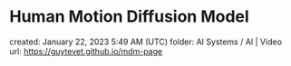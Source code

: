 # Human Motion Diffusion Model

created: January 22, 2023 5:49 AM (UTC)
folder: AI Systems / AI | Video
url: https://guytevet.github.io/mdm-page